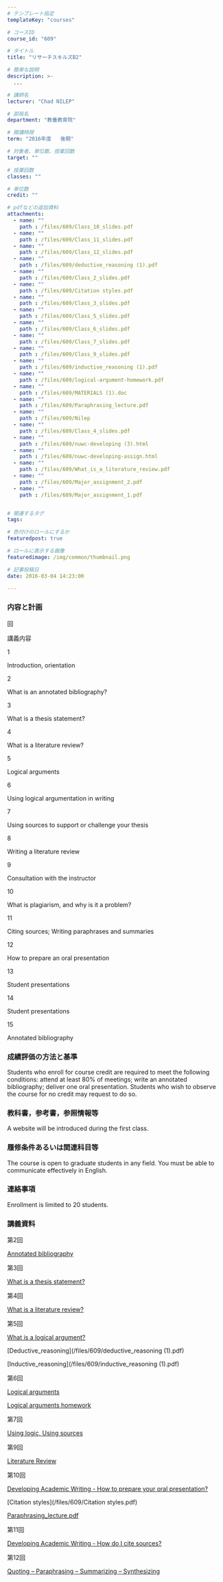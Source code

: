 ```yaml
---
# テンプレート指定
templateKey: "courses"

# コースID
course_id: "609"

# タイトル
title: "リサーチスキルズB2"

# 簡単な説明
description: >-
  ...

# 講師名
lecturer: "Chad NILEP"

# 部局名
department: "教養教育院"

# 開講時限
term: "2016年度	後期"

# 対象者、単位数、授業回数
target: ""

# 授業回数
classes: ""

# 単位数
credit: ""

# pdfなどの追加資料
attachments: 
  - name: "" 
    path : /files/609/Class_10_slides.pdf
  - name: "" 
    path : /files/609/Class_11_slides.pdf
  - name: "" 
    path : /files/609/Class_12_slides.pdf
  - name: "" 
    path : /files/609/deductive_reasoning (1).pdf
  - name: "" 
    path : /files/609/Class_2_slides.pdf
  - name: "" 
    path : /files/609/Citation styles.pdf
  - name: "" 
    path : /files/609/Class_3_slides.pdf
  - name: "" 
    path : /files/609/Class_5_slides.pdf
  - name: "" 
    path : /files/609/Class_6_slides.pdf
  - name: "" 
    path : /files/609/Class_7_slides.pdf
  - name: "" 
    path : /files/609/Class_9_slides.pdf
  - name: "" 
    path : /files/609/inductive_reasoning (1).pdf
  - name: "" 
    path : /files/609/logical-argument-homework.pdf
  - name: "" 
    path : /files/609/MATERIALS (1).doc
  - name: "" 
    path : /files/609/Paraphrasing_lecture.pdf
  - name: "" 
    path : /files/609/Nilep
  - name: "" 
    path : /files/609/Class_4_slides.pdf
  - name: "" 
    path : /files/609/nuwc-developing (3).html
  - name: "" 
    path : /files/609/nuwc-developing-assign.html
  - name: "" 
    path : /files/609/What_is_a_literature_review.pdf
  - name: "" 
    path : /files/609/Major_assignment_2.pdf
  - name: "" 
    path : /files/609/Major_assignment_1.pdf


# 関連するタグ
tags:

# 色付けのロールにするか
featuredpost: true

# ロールに表示する画像
featuredimage: /img/common/thumbnail.png

# 記事投稿日
date: 2016-03-04 14:23:00

---
```




  
### 内容と計画  


回

講義内容

1

Introduction, orientation

2

What is an annotated bibliography? 

3

What is a thesis statement? 

4

What is a literature review? 

5

Logical arguments 

6

Using logical argumentation in writing 

7

Using sources to support or challenge your thesis 

8

Writing a literature review 

9

Consultation with the instructor 

10

What is plagiarism, and why is it a problem? 

11

Citing sources; Writing paraphrases and summaries 

12

How to prepare an oral presentation 

13

Student presentations 

14

Student presentations 

15

Annotated bibliography 

  
### 成績評価の方法と基準  
Students who enroll for course credit are required to meet the following conditions: attend at least 80% of meetings; write an annotated bibliography; deliver one oral presentation. Students who wish to observe the course for no credit may request to do so.  
### 教科書，参考書，参照情報等  
A website will be introduced during the first class.  
### 履修条件あるいは関連科目等  
The course is open to graduate students in any field. You must be able to communicate effectively in English.  
### 連絡事項  
Enrollment is limited to 20 students.

  
### 講義資料  


第2回


[Annotated bibliography](/files/609/Class_2_slides.pdf) 

第3回


[What is a thesis statement?](/files/609/Class_3_slides.pdf) 

第4回


[What is a literature review?](/files/609/Class_4_slides.pdf) 

第5回


[What is a logical argument?](/files/609/Class_5_slides.pdf) 


[Deductive_reasoning](/files/609/deductive_reasoning (1).pdf) 


[Inductive_reasoning](/files/609/inductive_reasoning (1).pdf) 

第6回


[Logical arguments](/files/609/Class_6_slides.pdf) 


[Logical arguments homework](/files/609/logical-argument-homework.pdf) 

第7回


[Using logic, Using sources](/files/609/Class_7_slides.pdf) 

第9回


[Literature Review](/files/609/Class_9_slides.pdf) 

第10回


[Developing Academic Writing - How to prepare your oral presentation?](/files/609/Class_10_slides.pdf) 


[Citation styles](/files/609/Citation styles.pdf) 


[Paraphrasing_lecture.pdf](/files/609/Paraphrasing_lecture.pdf) 

第11回


[Developing Academic Writing - How do I cite sources?](/files/609/Class_11_slides.pdf) 

第12回


[Quoting – Paraphrasing – Summarizing – Synthesizing](/files/609/Class_12_slides.pdf) 


